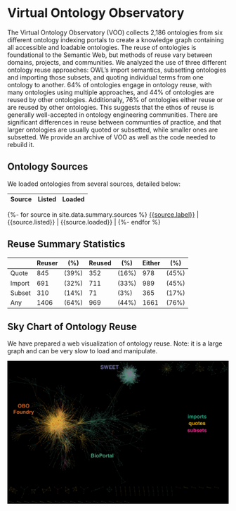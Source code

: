 # Virtual Ontology Observatory

The Virtual Ontology Observatory (VOO) collects 2,186 ontologies from six different ontology indexing portals to create a knowledge graph containing all accessible and loadable ontologies. The reuse of ontologies is foundational to the Semantic Web, but methods of reuse vary between domains, projects, and communities. We analyzed the use of three different ontology reuse approaches: OWL’s import semantics, subsetting ontologies and importing those subsets, and quoting individual terms from one ontology to another. 64% of ontologies engage in ontology reuse, with many ontologies using multiple approaches, and 44% of ontologies are reused by other ontologies. Additionally, 76% of ontologies either reuse or are reused by other ontologies. This suggests that the ethos of reuse is generally well-accepted in ontology engineering communities. There are significant differences in reuse between communties of practice, and that larger ontologies are usually quoted or subsetted, while smaller ones are subsetted. We provide an archive of VOO as well as the code needed to rebuild it.

## Ontology Sources

We loaded ontologies from several sources, detailed below:

| Source | Listed | Loaded |
|-|-|-|
{%- for source in site.data.summary.sources %}
[{{source.label}}]({{source.website}}) | {{source.listed}} | {{source.loaded}} |
{%- endfor %}


## Reuse Summary Statistics

| | Reuser | (%) | Reused | (%) | Either | (%) |
|-|--------|-----|--------|-----|--------|-----|
| Quote | 845 | (39%) | 352 | (16%) | 978 | (45%) |
| Import | 691 | (32%) | 711 | (33%) | 989 | (45%) |
| Subset | 310 | (14%) | 71  | (3%)  | 365 | (17%) |
| Any | 1406 | (64%) | 969 | (44%) | 1661 | (76%) |



## Sky Chart of Ontology Reuse

We have prepared a web visualization of ontology reuse. Note: it is a large graph and can be very slow to load and manipulate.

[![Ontology Sky Chart](skychart/thumbnail.png)](skychart/)


